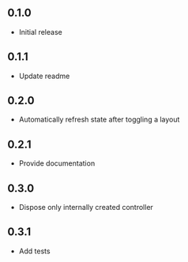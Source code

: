 ## 0.1.0

* Initial release

## 0.1.1

* Update readme

## 0.2.0

* Automatically refresh state after toggling a layout

## 0.2.1

* Provide documentation

## 0.3.0

* Dispose only internally created controller

## 0.3.1

* Add tests